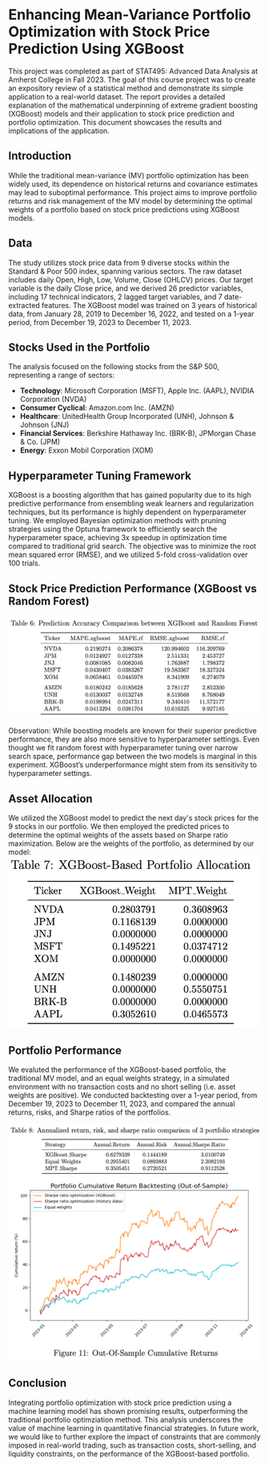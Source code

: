 # Enhancing Mean-Variance Portfolio Optimization with Stock Price Prediction Using XGBoost

This project was completed as part of STAT495: Advanced Data Analysis at Amherst College in Fall 2023.
The goal of this course project was to create an expository review of a statistical method and demonstrate its simple application to a real-world dataset.
The report provides a detailed explanation of the mathematical underpinning of extreme gradient boosting (XGBoost) models and their application to stock price prediction and portfolio optimization.
This document showcases the results and implications of the application.

## Introduction

While the traditional mean-variance (MV) portfolio optimization has been widely used,
its dependence on historical returns and covariance estimates may lead to suboptimal performance.
This project aims to improve portfolio returns and risk management of the MV model by
determining the optimal weights of a portfolio based on stock price predictions using XGBoost models.

## Data

The study utilizes stock price data from 9 diverse stocks within the Standard & Poor 500 index, spanning various sectors.
The raw dataset includes daily Open, High, Low, Volume, Close (OHLCV) prices.
Our target variable is the daily Close price, and we derived 26 predictor variables, including 17 technical indicators, 2 lagged target variables, and 7 date-extracted features.
The XGBoost model was trained on 3 years of historical data, from January 28, 2019 to December 16, 2022,
and tested on a 1-year period, from December 19, 2023 to December 11, 2023.

## Stocks Used in the Portfolio

The analysis focused on the following stocks from the S&P 500, representing a range of sectors:

- **Technology**: Microsoft Corporation (MSFT), Apple Inc. (AAPL), NVIDIA Corporation (NVDA)
- **Consumer Cyclical**: Amazon.com Inc. (AMZN)
- **Healthcare**: UnitedHealth Group Incorporated (UNH), Johnson & Johnson (JNJ)
- **Financial Services**: Berkshire Hathaway Inc. (BRK-B), JPMorgan Chase & Co. (JPM)
- **Energy**: Exxon Mobil Corporation (XOM)

## Hyperparameter Tuning Framework

XGBoost is a boosting algorithm that has gained popularity due to its high predictive performance from ensembling weak learners and regularization techniques,
but its performance is highly dependent on hyperparameter tuning.
We employed Bayesian optimization methods with pruning strategies using the Optuna framework to efficiently search the hyperparameter space, achieving 3x speedup in optimization time compared to traditional grid search.
The objective was to minimize the root mean squared error (RMSE), and we utilized 5-fold cross-validation over 100 trials.

## Stock Price Prediction Performance (XGBoost vs Random Forest)

!["Alt text"](plot/xgboost-rf.png)

Observation: While boosting models are known for their superior predictive performance, they are also more sensitive to hyperparameter settings.
Even thought we fit random forest with hyperparameter tuning over narrow search space,
performance gap between the two models is marginal in this experiment.
XGBoost’s underperformance might stem from its sensitivity to hyperparameter settings.

## Asset Allocation

We utilized the XGBoost model to predict the next day's stock prices for the 9 stocks in our portfolio.
We then employed the predicted prices to determine the optimal weights of the assets based on Sharpe ratio maximization.
Below are the weights of the portfolio, as determined by our model:
!["Alt text"](plot/asset_allocation.png)

## Portfolio Performance

We evaluted the performance of the XGBoost-based portfolio, the traditional MV model, and an equal weights strategy,
in a simulated environment with no transaction costs and no short selling (i.e. asset weights are positive).
We conducted backtesting over a 1-year period, from December 19, 2023 to December 11, 2023,
and compared the annual returns, risks, and Sharpe ratios of the portfolios.

!["Alt text"](plot/annualized_performance.png)
!["Alt text"](plot/cumulative_return.png)

## Conclusion

Integrating portfolio optimization with stock price prediction using a machine learning model has shown promising results,
outperforming the traditional portfolio optimziation method.
This analysis underscores the value of machine learning in quantitative financial strategies.
In future work, we would like to further explore the impact of constraints that are commonly imposed in real-world trading,
such as transaction costs, short-selling, and liquidity constraints,
on the performance of the XGBoost-based portfolio.
